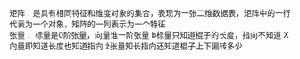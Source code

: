 矩阵：是具有相同特征和维度对象的集合，表现为一张二维数据表，矩阵中的一行代表为一个对象，矩阵的一列表示为一个特征   
张量：
标量是0阶张量，向量谁一阶张量
       b标量只知道棍子的长度，指向不知道
       X向量即知道长度也知道指向
       ž张量知长指向还知道棍子上下偏转多少
